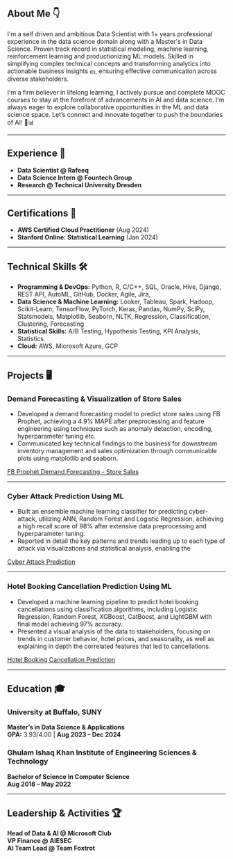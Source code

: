 
## About Me 👇
I'm a self driven and ambitious Data Scientist with 1+ years professional experience in the data science domain along with a Master's in Data Science. Proven track record in statistical modeling, machine learning, reinforcement learning and productionizing ML models. Skilled in simplifying complex technical concepts and transforming analytics into actionable business insights 💵, ensuring effective communication across diverse stakeholders.

I'm a firm believer in lifelong learning, I actively pursue and complete MOOC courses to stay at the forefront of advancements in AI and data science. I'm always eager to explore collaborative opportunities in the ML and data science space. Let’s connect and innovate together to push the boundaries of AI! 🚀📊

---

## Experience 💼

- **Data Scientist @ Rafeeq**  
- **Data Science Intern @ Fountech Group**  
- **Research @ Technical University Dresden**

---

## Certifications 🏅

- **AWS Certified Cloud Practitioner** (Aug 2024)  
- **Stanford Online: Statistical Learning** (Jan 2024)

---

## Technical Skills 🛠️

- **Programming & DevOps:** Python, R, C/C++, SQL, Oracle, Hive, Django, REST API, AutoML, GitHub, Docker, Agile, Jira, 
- **Data Science & Machine Learning:** Looker, Tableau, Spark, Hadoop, Scikit-Learn, TensorFlow, PyTorch, Keras, Pandas, NumPy, SciPy,
Statsmodels, Matplotlib, Seaborn, NLTK, Regression, Classification, Clustering, Forecasting
- **Statistical Skills:** A/B Testing, Hypothesis Testing, KPI Analysis, Statistics
- **Cloud:** AWS, Microsoft Azure, GCP

---

## Projects 🖥️

### **Demand Forecasting & Visualization of Store Sales**
- Developed a demand forecasting model to predict store sales using FB Prophet, achieving a 4.9% MAPE after preprocessing and feature engineering using techniques such as anomaly detection, encoding, hyperparameter tuning etc.
- Communicated key technical findings to the business for downstream inventory management and sales optimization through communicable plots using matplotlib and seaborn.

[FB Prophet Demand Forecasting - Store Sales](https://github.com/HamzaMawazKhan/FB-Prophet-Demand-Forecasting-Store-Sales)


---

### **Cyber Attack Prediction Using ML**
- Built an ensemble machine learning classifier for predicting cyber-attack, utilizing ANN, Random Forest and Logistic Regression, achieving a high recall score of 98% after extensive data preprocessing and hyperparameter tuning.
- Reported in detail the key patterns and trends leading up to each type of attack via visualizations and statistical analysis, enabling the

[Cyber Attack Prediction](https://github.com/HamzaMawazKhan/CyberAttackPrediction)

---

### **Hotel Booking Cancellation Prediction Using ML**
- Developed a machine learning pipeline to predict hotel booking cancellations using classification algorithms, including Logistic Regression, Random Forest, XGBoost, CatBoost, and LightGBM with final model achieving 97% accuracy.
- Presented a visual analysis of the data to stakeholders, focusing on trends in customer behavior, hotel prices, and seasonality, as well as explaining in depth the correlated features that led to cancellations.

[Hotel Booking Cancellation Prediction](http://tiny.cc/8yw4001)

---

## Education 🎓

### University at Buffalo, SUNY
**Master’s in Data Science & Applications**  
**GPA:** 3.93/4.00 | **Aug 2023 – Dec 2024**

### Ghulam Ishaq Khan Institute of Engineering Sciences & Technology
**Bachelor of Science in Computer Science**  
**Aug 2018 – May 2022**

---

## Leadership & Activities 🏆

**Head of Data & AI @ Microsoft Club**  
**VP Finance @ AIESEC**  
**AI Team Lead @ Team Foxtrot**
